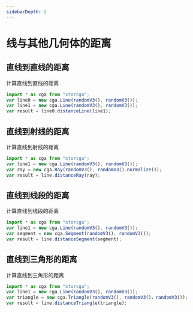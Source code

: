 ```yaml
---
sidebarDepth: 2
---
```


# 线与其他几何体的距离

## 直线到直线的距离

计算直线到直线的距离

<div></div>
<ClientOnly>
<distance geo0 = "Line" geo1 = "Line"></distance> 
</ClientOnly>

```javascript
import * as cga from "xtorcga";
var line0 = new cga.Line(randomV3(), randomV3());
var line1 = new cga.Line(randomV3(), randomV3());
var result = line0.distanceLine(line1);
```

## 直线到射线的距离

计算直线到射线的距离

<div></div>
<ClientOnly>
<distance geo0 = "Line" geo1 = "Ray"></distance> 
</ClientOnly>

```javascript
import * as cga from "xtorcga";
var line1 = new cga.Line(randomV3(), randomV3());
var ray = new cga.Ray(randomV3(), randomV3().normalize());
var result = line.distanceRay(ray);
```

## 直线到线段的距离

计算直线到线段的距离

<div></div>
<ClientOnly>
<distance geo0 = "Line" geo1 = "Segment"></distance> 
</ClientOnly>

```javascript
import * as cga from "xtorcga";
var line1 = new cga.Line(randomV3(), randomV3());
var segment = new cga.Segment(randomV3(), randomV3());
var result = line.distanceSegment(segment);
```

## 直线到三角形的距离

计算直线到三角形的距离

<div></div>
<ClientOnly>
<distance geo0 = "Line" geo1 = "Triangle"></distance> 
</ClientOnly>

```javascript
import * as cga from "xtorcga";
var line1 = new cga.Line(randomV3(), randomV3());
var triangle = new cga.Triangle(randomV3(), randomV3()，randomV3());
var result = line.distanceTriangle(triangle);
```

<!-- ## 直线到圆圈的距离

计算直线到线段的距离

<div></div>
<ClientOnly>
<distance geo0 = "Line" geo1 = "Circle"></distance>
</ClientOnly>

```javascript
import * as cga from "xtorcga";
var line1 = new cga.Line(randomV3(), randomV3());
var circle = new cga.Circle(randomV3(), randomV3().normalize(),Math.random()*50)+5);
var result = line.distanceCircle(circle);
``` -->
